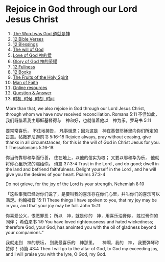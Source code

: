 # Rejoice in God through our Lord Jesus Christ
1. [The Word was God 道就是神](Word.md)
1. [12 Bible Verses](12BibleVerses.md)
1. [12 Blessings](12blessings.md)
1. [The will of God](will/README.md)
1. [Love of God 神的爱](love/README.md)
1. [Glory of God 神的荣耀](glory/README.md)
1. [12 Fullness](12fullness/README.md)
1. [12 Books](12books/README.md)
1. [The Fruits of the Holy Spirit](fruits.md)
1. [Man of Faith](faith/README.md)
1. [Online resources](resources.md)
1. [Question & Answer](qa/README.md)
1. [时机, 时候, 时刻, 时间](time.md)

More than that, we also rejoice in God through our Lord Jesus Christ, through whom we have now received reconciliation. Romans 5:11
不但如此，我们既借着我主耶稣基督得与　神和好，也就借着他以　神为乐。罗马书 5:11

要常常喜乐， 不住地祷告， 凡事谢恩；因为这是　神在基督耶稣里向你们所定的旨意。帖撒罗尼迦前书 5:16‭-‬18
Rejoice always, pray without ceasing, give thanks in all circumstances; for this is the will of God in Christ Jesus for you. 1 Thessalonians 5:16‭-‬18

你当倚靠耶和华而行善， 住在地上，以他的信实为粮；  又要以耶和华为乐， 他就将你心里所求的赐给你。
诗篇 37:3‭-‬4
Trust in the Lord , and do good; dwell in the land and befriend faithfulness. Delight yourself in the Lord , and he will give you the desires of your heart. Psalms 37:3-4

Do not grieve, for the joy of the Lord is your strength.
 Nehemiah 8:10

「这些事我已经对你们说了，是要叫我的喜乐存在你们心里，并叫你们的喜乐可以满足。约翰福音 15:11
These things I have spoken to you, that my joy may be in you, and that your joy may be full.
 John 15:11

你喜爱公义，恨恶罪恶； 所以　神，就是你的　神，用喜乐油膏你， 胜过膏你的同伴；
希伯来书 1:9 
You have loved righteousness and hated wickedness; therefore God, your God, has anointed you with the oil of gladness beyond your companions.”

我就走到　神的祭坛， 到我最喜乐的　神那里。 　神啊，我的　神， 我要弹琴称赞你！
诗篇 43:4 Then I will go to the altar of God, to God my exceeding joy, and I will praise you with the lyre, O God, my God.

